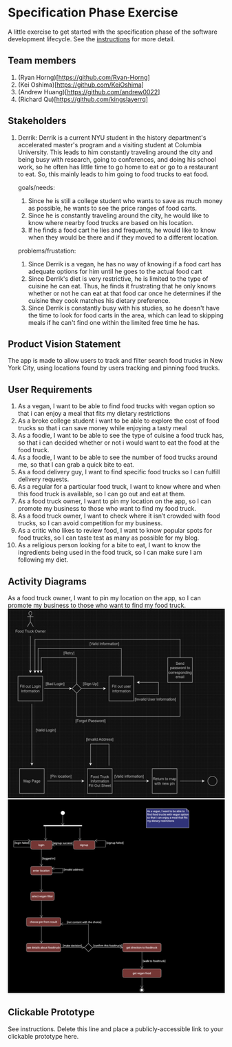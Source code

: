 # Specification Phase Exercise

A little exercise to get started with the specification phase of the software development lifecycle. See the [instructions](instructions.md) for more detail.

## Team members
1. (Ryan Horng)[https://github.com/Ryan-Horng]
2. (Kei Oshima)[https://github.com/KeiOshima]
3. (Andrew Huang)[https://github.com/andrew0022]
4. (Richard Qu)[https://github.com/kingslayerrq]


## Stakeholders
1. Derrik: Derrik is a current NYU student in the history department's accelerated master's program and a visiting student at Columbia University. This leads to him constantly traveling around the city and being busy with research, going to conferences, and doing his school work, so he often has little time to go home to eat or go to a restaurant to eat. So, this mainly leads to him going to food trucks to eat food. 

    goals/needs:
    1. Since he is still a college student who wants to save as much money as possible, he wants to see the price ranges of food carts. 
    2. Since he is constantly traveling around the city, he would like to know where nearby food trucks are based on his location.  
    3. If he finds a food cart he lies and frequents, he would like to know when they would be there and if they moved to a different location. 

    problems/frustation:
    1. Since Derrik is a vegan, he has no way of knowing if a food cart has adequate options for him until he goes to the actual food cart
    2. Since Derrik's diet is very restrictive, he is limited to the type of cuisine he can eat. Thus, he finds it frustrating that he only knows whether or not he can eat at that food car once he determines if the cuisine they cook matches his dietary preference.
    3. Since Derrik is constantly busy with his studies, so he doesn't have the time to look for food carts in the area, which can lead to skipping meals if he can't find one within the limited free time he has.


## Product Vision Statement

The app is made to allow users to track and filter search food trucks in New York City, using locations found by users tracking and pinning food trucks.

## User Requirements

1. As a vegan, I want to be able to find food trucks with vegan option so that i can enjoy a meal that fits my dietary restrictions
2. As a broke college student i want to be able to explore the cost of food trucks so that i can save money while enjoying a tasty meal
3. As a foodie, I want to be able to see the type of cuisine a food truck has, so that i can decided whether or not i would want to eat the food at the food truck.
4. As a foodie, I want to be able to see the number of food trucks around me, so that I can grab a quick bite to eat.
5. As a food delivery guy, I want to find specific food trucks so I can fulfill delivery requests.
6. As a regular for a particular food truck, I want to know where and when this food truck is available, so I can go out and eat at them.
7. As a food truck owner, I want to pin my location on the app, so I can promote my business to those who want to find my food truck.
8. As a food truck owner, I want to check where it isn’t crowded with food trucks, so I can avoid competition for my business.
9. As a critic who likes to review food, I want to know popular spots for food trucks, so I can taste test as many as possible for my blog.
10. As a religious person looking for a bite to eat, I want to know the ingredients being used in the food truck, so I can make sure I am following my diet.

## Activity Diagrams

As a food truck owner, I want to pin my location on the app, so I can promote my business to those who want to find my food truck.
![Food Truck Owner](FoodTruckOwnerUML.jpg)
![Vegan](VeganActivityDiagram.png)

## Clickable Prototype

See instructions. Delete this line and place a publicly-accessible link to your clickable prototype here.
